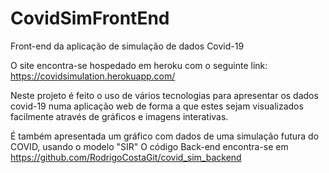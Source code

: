 # CovidSimFrontEnd
Front-end da aplicação de simulação de dados Covid-19 

O site encontra-se hospedado em heroku com o seguinte link:
 https://covidsimulation.herokuapp.com/
 
Neste projeto é feito o uso de vários tecnologias para apresentar 
os dados covid-19 numa aplicação web de forma a que estes sejam visualizados
facilmente através de gráficos e imagens interativas.

É também apresentada um gráfico com dados de uma simulação
futura do COVID, usando o modelo "SIR"
O código Back-end encontra-se em https://github.com/RodrigoCostaGit/covid_sim_backend
